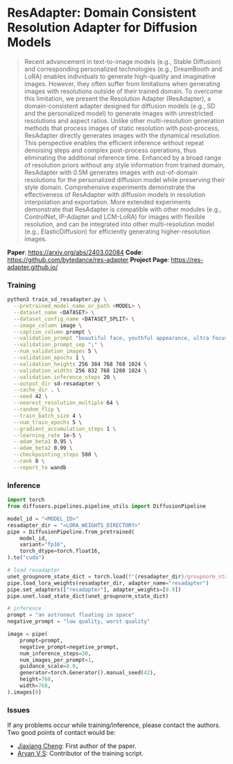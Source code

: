 # ResAdapter: Domain Consistent Resolution Adapter for Diffusion Models

> Recent advancement in text-to-image models (e.g., Stable Diffusion) and corresponding personalized technologies (e.g., DreamBooth and LoRA) enables individuals to generate high-quality and imaginative images. However, they often suffer from limitations when generating images with resolutions outside of their trained domain. To overcome this limitation, we present the Resolution Adapter (ResAdapter), a domain-consistent adapter designed for diffusion models (e.g., SD and the personalized model) to generate images with unrestricted resolutions and aspect ratios. Unlike other multi-resolution generation methods that process images of static resolution with post-process, ResAdapter directly generates images with the dynamical resolution. This perspective enables the efficient inference without repeat denoising steps and complex post-process operations, thus eliminating the additional inference time. Enhanced by a broad range of resolution priors without any style information from trained domain, ResAdapter with 0.5M generates images with out-of-domain resolutions for the personalized diffusion model while preserving their style domain. Comprehensive experiments demonstrate the effectiveness of ResAdapter with diffusion models in resolution interpolation and exportation. More extended experiments demonstrate that ResAdapter is compatible with other modules (e.g., ControlNet, IP-Adapter and LCM-LoRA) for images with flexible resolution, and can be integrated into other multi-resolution model (e.g., ElasticDiffusion) for efficiently generating higher-resolution images.

**Paper**: https://arxiv.org/abs/2403.02084
**Code**: https://github.com/bytedance/res-adapter
**Project Page**: https://res-adapter.github.io/

### Training

```bash
python3 train_sd_resadapter.py \
  --pretrained_model_name_or_path <MODEL> \
  --dataset_name <DATASET> \
  --dataset_config_name <DATASET_SPLIT> \
  --image_column image \
  --caption_column prompt \
  --validation_prompt "beautiful face, youthful appearance, ultra focus, face iluminated, face detailed, ultra focus, dreamlike images, pixel perfect precision, ultra realistic;Award-winning photo of a mystical fox girl fox in a serene forest clearing, sunlight" \
  --validation_prompt_sep ";" \
  --num_validation_images 5 \
  --validation_epochs 1 \
  --validation_heights 256 384 768 768 1024 \
  --validation_widths 256 832 768 1280 1024 \
  --validation_inference_steps 20 \
  --output_dir sd-resadapter \
  --cache_dir . \
  --seed 42 \
  --nearest_resolution_multiple 64 \
  --random_flip \
  --train_batch_size 4 \
  --num_train_epochs 5 \
  --gradient_accumulation_steps 1 \
  --learning_rate 1e-5 \
  --adam_beta1 0.95 \
  --adam_beta2 0.99 \
  --checkpointing_steps 500 \
  --rank 8 \
  --report_to wandb
```

### Inference

```python
import torch
from diffusers.pipelines.pipeline_utils import DiffusionPipeline

model_id = "<MODEL_ID>"
resadapter_dir = "<LORA_WEIGHTS_DIRECTORY>"
pipe = DiffusionPipeline.from_pretrained(
    model_id,
    variant="fp16",
    torch_dtype=torch.float16,
).to("cuda")

# load resadapter
unet_groupnorm_state_dict = torch.load(f"{resadapter_dir}/groupnorm_state_dict.pt")
pipe.load_lora_weights(resadapter_dir, adapter_name="resadapter")
pipe.set_adapters(["resadapter"], adapter_weights=[0.9])
pipe.unet.load_state_dict(unet_groupnorm_state_dict)

# inference
prompt = "an astronaut floating in space"
negative_prompt = "low quality, worst quality"

image = pipe(
    prompt=prompt,
    negative_prompt=negative_prompt,
    num_inference_steps=30,
    num_images_per_prompt=1,
    guidance_scale=8.0,
    generator=torch.Generator().manual_seed(42),
    height=768,
    width=768,
).images[0]
```

### Issues

If any problems occur while training/inference, please contact the authors. Two good points of contact would be:
- [Jiaxiang Cheng](https://github.com/jiaxiangc): First author of the paper.
- [Aryan V S](https://github.com/a-r-r-o-w): Contributor of the training script.
